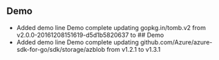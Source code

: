 
## Demo
- Added demo line
Demo complete
updating gopkg.in/tomb.v2 from v2.0.0-20161208151619-d5d1b5820637 to ## Demo
- Added demo line
Demo complete
updating github.com/Azure/azure-sdk-for-go/sdk/storage/azblob from v1.2.1 to v1.3.1